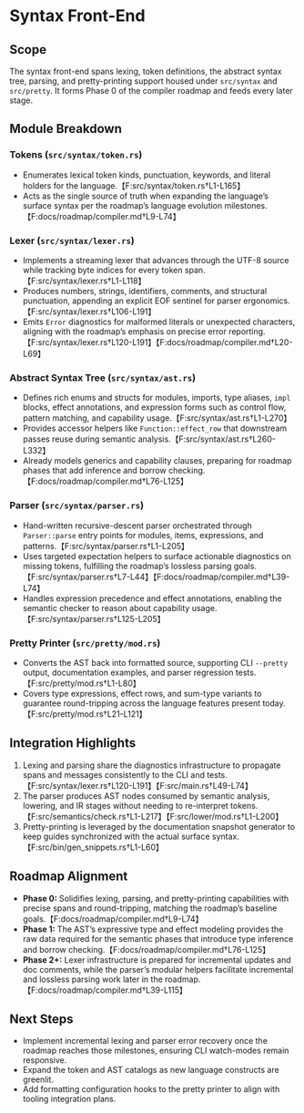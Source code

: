 # Syntax Front-End

## Scope

The syntax front-end spans lexing, token definitions, the abstract syntax tree,
parsing, and pretty-printing support housed under `src/syntax` and
`src/pretty`. It forms Phase 0 of the compiler roadmap and feeds every later
stage.

## Module Breakdown

### Tokens (`src/syntax/token.rs`)

- Enumerates lexical token kinds, punctuation, keywords, and literal holders for
  the language.【F:src/syntax/token.rs†L1-L165】
- Acts as the single source of truth when expanding the language’s surface
  syntax per the roadmap’s language evolution milestones.【F:docs/roadmap/compiler.md†L9-L74】

### Lexer (`src/syntax/lexer.rs`)

- Implements a streaming lexer that advances through the UTF-8 source while
  tracking byte indices for every token span.【F:src/syntax/lexer.rs†L1-L118】
- Produces numbers, strings, identifiers, comments, and structural punctuation,
  appending an explicit EOF sentinel for parser ergonomics.【F:src/syntax/lexer.rs†L106-L191】
- Emits `Error` diagnostics for malformed literals or unexpected characters,
  aligning with the roadmap’s emphasis on precise error reporting.【F:src/syntax/lexer.rs†L120-L191】【F:docs/roadmap/compiler.md†L20-L69】

### Abstract Syntax Tree (`src/syntax/ast.rs`)

- Defines rich enums and structs for modules, imports, type aliases, `impl`
  blocks, effect annotations, and expression forms such as control flow, pattern
  matching, and capability usage.【F:src/syntax/ast.rs†L1-L270】
- Provides accessor helpers like `Function::effect_row` that downstream passes
  reuse during semantic analysis.【F:src/syntax/ast.rs†L260-L332】
- Already models generics and capability clauses, preparing for roadmap phases
  that add inference and borrow checking.【F:docs/roadmap/compiler.md†L76-L125】

### Parser (`src/syntax/parser.rs`)

- Hand-written recursive-descent parser orchestrated through `Parser::parse`
  entry points for modules, items, expressions, and patterns.【F:src/syntax/parser.rs†L1-L205】
- Uses targeted expectation helpers to surface actionable diagnostics on missing
  tokens, fulfilling the roadmap’s lossless parsing goals.【F:src/syntax/parser.rs†L7-L44】【F:docs/roadmap/compiler.md†L39-L74】
- Handles expression precedence and effect annotations, enabling the semantic
  checker to reason about capability usage.【F:src/syntax/parser.rs†L125-L205】

### Pretty Printer (`src/pretty/mod.rs`)

- Converts the AST back into formatted source, supporting CLI `--pretty` output,
  documentation examples, and parser regression tests.【F:src/pretty/mod.rs†L1-L80】
- Covers type expressions, effect rows, and sum-type variants to guarantee
  round-tripping across the language features present today.【F:src/pretty/mod.rs†L21-L121】

## Integration Highlights

1. Lexing and parsing share the diagnostics infrastructure to propagate spans and
   messages consistently to the CLI and tests.【F:src/syntax/lexer.rs†L120-L191】【F:src/main.rs†L49-L74】
2. The parser produces AST nodes consumed by semantic analysis, lowering, and IR
   stages without needing to re-interpret tokens.【F:src/semantics/check.rs†L1-L217】【F:src/lower/mod.rs†L1-L200】
3. Pretty-printing is leveraged by the documentation snapshot generator to keep
   guides synchronized with the actual surface syntax.【F:src/bin/gen_snippets.rs†L1-L60】

## Roadmap Alignment

- **Phase 0:** Solidifies lexing, parsing, and pretty-printing capabilities with
  precise spans and round-tripping, matching the roadmap’s baseline goals.【F:docs/roadmap/compiler.md†L9-L74】
- **Phase 1:** The AST’s expressive type and effect modeling provides the raw
  data required for the semantic phases that introduce type inference and borrow
  checking.【F:docs/roadmap/compiler.md†L76-L125】
- **Phase 2+:** Lexer infrastructure is prepared for incremental updates and doc
  comments, while the parser’s modular helpers facilitate incremental and lossless
  parsing work later in the roadmap.【F:docs/roadmap/compiler.md†L39-L115】

## Next Steps

- Implement incremental lexing and parser error recovery once the roadmap reaches
  those milestones, ensuring CLI watch-modes remain responsive.
- Expand the token and AST catalogs as new language constructs are greenlit.
- Add formatting configuration hooks to the pretty printer to align with tooling
  integration plans.
